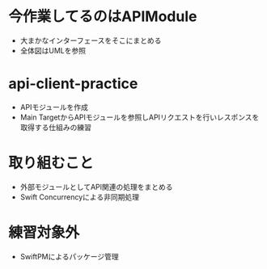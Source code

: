 # 今作業してるのはAPIModule 
- 大まかなインターフェースをそこにまとめる
- 全体図はUMLを参照
# api-client-practice
- APIモジュールを作成
- Main TargetからAPIモジュールを参照しAPIリクエストを行いレスポンスを取得する仕組みの練習
# 取り組むこと
- 外部モジュールとしてAPI関連の処理をまとめる
- Swift Concurrencyによる非同期処理
# 練習対象外
- SwiftPMによるパッケージ管理
